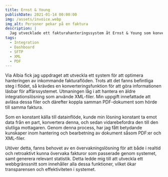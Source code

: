 ```yaml
---
title: Ernst & Young
publishDate: 2021-01-14 00:00:00
img: /assets/invoice.webp
img_alt: Personer pekar på en faktura
description: |
  Jag utvecklade ett fakturahanteringssystem åt Ernst & Young som konverterade inkommande leverantörsfakturor till ett format som deras affärssystem kunde tolka.
tags:
  - Integration
  - Dashboard
  - SFTP
  - XML
  - PDF
---
```


Via Albia fick jag uppdraget att utveckla ett system för att optimera hanteringen av inkommande fakturaflöden. Trots att det fanns befintliga steg i flödet, så krävdes en konverteringsfunktion för att göra informationen läsbar för affärssystemet. Utmaningen låg i att hantera en äldre integrationslösning som använde XML-filer. Min uppgift innefattade att avläsa dessa filer och därefter koppla samman PDF-dokument som hörde till samma faktura.

Som en konstant källa till datainflöde, kunde min lösning konstant ta emot data från en part, konvertera denna, och sedan vidarebefordra den till den slutliga mottagaren. Genom denna process, har jag fått betydande kunskaper inom hantering och bearbetning av dokument såsom PDF:er och XML-filer.

Utöver detta, fanns behovet av en övervakningslösning för att både i realtid och retroaktivt kunna övervaka fakturor som passerade genom systemet, samt generera relevant statistik. Detta ledde mig till att utveckla ett webbgränssnitt som innehåller alla dessa funktioner, vilket ökar transparensen och effektiviteten i systemet.

